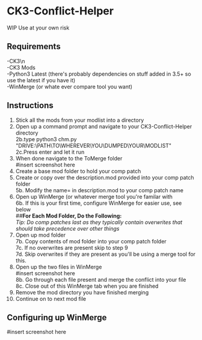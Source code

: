 # CK3-Conflict-Helper
WIP Use at your own risk
## Requirements
-CK3\n<br>
-CK3 Mods<br>
-Python3 Latest (there's probably dependencies on stuff added in 3.5+ so use the latest if you have it)<br>
-WinMerge (or whate ever compare tool you want)<br>
<p></p>

## Instructions
1. Stick all the mods from your modlist into a directory<br>
2. Open up a command prompt and navigate to your CK3-Conflict-Helper directory<br>
2b.type python3 chm.py "DRIVE:\PATH\TO\WHEREVER\YOU\DUMPED\YOUR\MODLIST"<br>
2c.Press enter and let it run<br>
3. When done navigate to the ToMerge folder<br>
#insert screenshot here<br>
4. Create a base mod folder to hold your comp patch<br>
5. Create or copy over the description.mod provided into your comp patch folder<br>
5b. Modify the name= in description.mod to your comp patch name<br>
6. Open up WinMerge (or whatever merge tool you're familar with<br>
6b. If this is your first time, configure WinMerge for easier use, see below<br>
##<b>For Each Mod Folder, Do the Following:</b><br>
<i>Tip: Do comp patches last as they typically contain overwrites that should take precedence over other things</i><br>
7. Open up mod folder<br>
7b. Copy contents of mod folder into your comp patch folder<br>
7c. If no overwrites are present skip to step 9<br>
7d. Skip overwrites if they are present as you'll be using a merge tool for this.<br>
8. Open up the two files in WinMerge<br>
#insert screenshot here<br>
8b. Go through each file present and merge the conflict into your file<br>
8c. Close out of this WinMerge tab when you are finished<br>
9. Remove the mod directory you have finished merging <br>
10. Continue on to next mod file<br>

## Configuring up WinMerge
#insert screenshot here<br>
